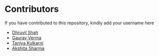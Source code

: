 # Contributors

If you have contributed to this repository, kindly add your username here

- [Dhruvil Shah](https://github.com/d-s-2803)
- [Gaurav Verma](https://github.com/thegauravverma)
- [Taniya Kulkarni](https://github.com/taniyask)
- [Akshita Sharma](https://github.com/Akshitasharma01)